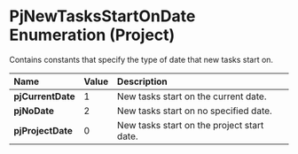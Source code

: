 
# PjNewTasksStartOnDate Enumeration (Project)

Contains constants that specify the type of date that new tasks start on.



|**Name**|**Value**|**Description**|
|:-----|:-----|:-----|
| **pjCurrentDate**|1|New tasks start on the current date.|
| **pjNoDate**|2|New tasks start on no specified date.|
| **pjProjectDate**|0|New tasks start on the project start date.|

